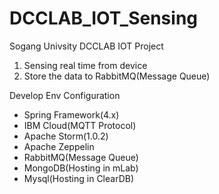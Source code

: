 # DCCLAB_IOT_Sensing
Sogang Univsity DCCLAB IOT Project 

1. Sensing real time from device 
2. Store the data to RabbitMQ(Message Queue)

Develop Env Configuration
- Spring Framework(4.x)
- IBM Cloud(MQTT Protocol)
- Apache Storm(1.0.2)
- Apache Zeppelin
- RabbitMQ(Message Queue)
- MongoDB(Hosting in mLab)
- Mysql(Hosting in ClearDB)
